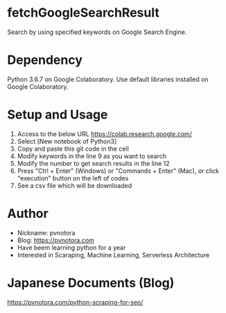 # fetchGoogleSearchResult
Search by using specified keywords on Google Search Engine.

# Dependency
Python 3.6.7 on Google Colaboratory.
Use default libraries installed on Google Colaboratory.

# Setup and Usage
1. Access to the below URL
https://colab.research.google.com/
2. Select [New notebook of Python3]
3. Copy and paste this git code in the cell
4. Modify keywords in the line 9 as you want to search
5. Modify the number to get search results in the line 12
6. Press "Ctrl + Enter" (Windows) or "Commands + Enter" (Mac), or click "execution" button on the left of codes
7. See a csv file which will be downloaded

# Author
- Nickname: pvnotora
- Blog: https://pvnotora.com
- Have beem learning python for a year
- Interested in Scaraping, Machine Learning, Serverless Architecture

# Japanese Documents (Blog)
https://pvnotora.com/python-scraping-for-seo/

